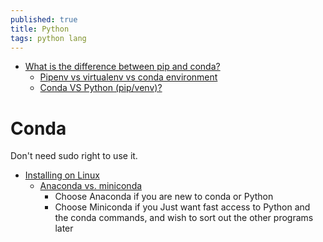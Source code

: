 ```yaml
---
published: true
title: Python
tags: python lang
---
```

- [What is the difference between pip and conda?](https://stackoverflow.com/questions/20994716/what-is-the-difference-between-pip-and-conda)
	- [Pipenv vs virtualenv vs conda environment](https://medium.com/@krishnaregmi/pipenv-vs-virtualenv-vs-conda-environment-3dde3f6869ed)
    - [Conda VS Python (pip/venv)?](https://www.reddit.com/r/Python/comments/hdqcl7/conda_vs_python_pipvenv/)
    
    
# Conda
Don't need sudo right to use it.

 - [Installing on Linux](https://docs.conda.io/projects/conda/en/latest/user-guide/install/linux.html)
 	- [Anaconda vs. miniconda](https://stackoverflow.com/questions/45421163/anaconda-vs-miniconda)
    	- Choose Anaconda if you are new to conda or Python
        - Choose Miniconda if you Just want fast access to Python and the conda commands, and wish to sort out the other programs later
